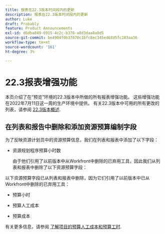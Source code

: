 ```yaml
---
title: 报表在22.3版本时间段内的更新
description: 报表在22.3版本时间段内的更新
author: Luke
draft: Probably
feature: Product Announcements
exl-id: d6dba849-6915-4c2c-b378-a8d3daa8a0d5
source-git-commit: be4904f0b37870c1bfc8ec345e468d5fc283aa36
workflow-type: tm+mt
source-wordcount: '161'
ht-degree: 3%

---
```


# 22.3报表增强功能

本页介绍了在“预览”环境的22.3版本中所做的所有报表增强功能。 这些增强功能在2022年7月11日这一周的生产环境中提供。 有关22.3版本中可用的所有更改的列表，请参阅 [22.3版本概述](../../../product-announcements/product-releases/22.3-release-activity/22-3-release-overview.md).

## 在列表和报告中删除和添加资源预算编制字段

为了反映资源计划员中的资源预算信息，我们在列表和报表中添加了以下字段：

* 资源规划程序预算小时数

   由于他们引用了以前版本中从Workfront中删除的已弃用工具，因此我们从列表和报表中删除了以下资源预算字段：


以下资源预算字段已从列表和报表中删除，因为它们引用了以前版本中已从Workfront中删除的已弃用工具：

* 预算小时

* 预算人工成本

* 预算成本


有关更多信息，请参阅 [了解项目的预算人工成本和预算工时](/help/quicksilver/manage-work/projects/project-finances/budgeted-labor-cost.md).

